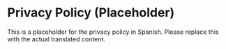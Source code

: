 # Privacy Policy (Placeholder)

This is a placeholder for the privacy policy in Spanish.
Please replace this with the actual translated content.
